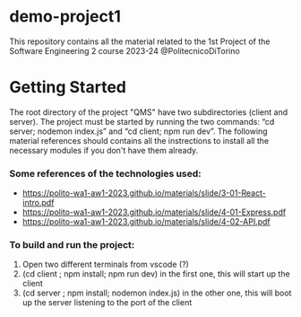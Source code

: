 # demo-project1
This repository contains all the material related to the 1st Project of the Software Engineering 2 course 2023-24 @PolitecnicoDiTorino

# Getting Started

The root directory of the project "QMS" have two subdirectories (client and server). 
The project must be started by running the two commands: “cd server; nodemon index.js” and “cd client; npm run dev”.
The following material references should contains all the instrections to install all the necessary modules if you don't have them already.


### Some references of the technologies used:

- https://polito-wa1-aw1-2023.github.io/materials/slide/3-01-React-intro.pdf
- https://polito-wa1-aw1-2023.github.io/materials/slide/4-01-Express.pdf
- https://polito-wa1-aw1-2023.github.io/materials/slide/4-02-API.pdf

### To build and run the project:

1) Open two different terminals from vscode (?)
2) (cd client ; npm install; npm run dev) in the first one, this will start up the client
3) (cd server ; npm install; nodemon index.js) in the other one, this will boot up the server listening to the port of the client